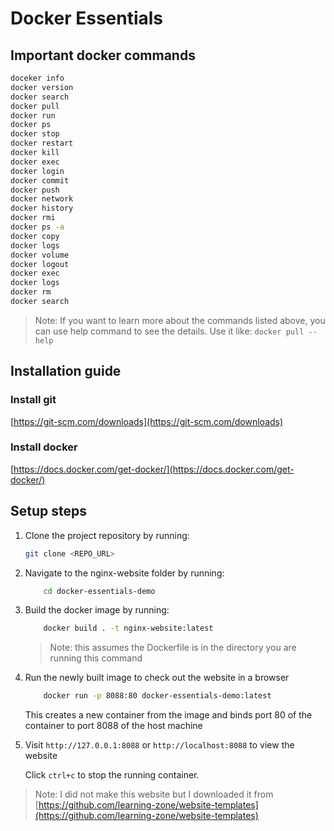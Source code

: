 # Docker Essentials

## Important docker commands

```bash
doceker info
docker version
docker search
docker pull
docker run
docker ps
docker stop
docker restart
docker kill
docker exec
docker login
docker commit
docker push
docker network
docker history
docker rmi
docker ps -a
docker copy
docker logs  
docker volume
docker logout
docker exec
docker logs
docker rm
docker search
```

> Note: If you want to learn more about the commands listed above, you can use help command to see the details.
> Use it like: `docker pull --help`

## Installation guide

### **Install git**

[https://git-scm.com/downloads](https://git-scm.com/downloads)

### **Install docker**

[https://docs.docker.com/get-docker/](https://docs.docker.com/get-docker/)

## Setup steps

1. Clone the project repository by running:

    ```bash
    git clone <REPO_URL>
    ```

2. Navigate to the nginx-website folder by running:

    ```bash
        cd docker-essentials-demo
    ```

3. Build the docker image by running:

    ```bash
        docker build . -t nginx-website:latest
    ```

    > Note: this assumes the Dockerfile is in the directory you are running this command

4. Run the newly built image to check out the website in a browser

    ```bash
        docker run -p 8088:80 docker-essentials-demo:latest
    ```

    This creates a new container from the image and binds port 80 of the container to port 8088 of the host machine

5. Visit `http://127.0.0.1:8088` or `http://localhost:8088` to view the website

    Click `ctrl+c` to stop the running container.

> Note: I did not make this website but I downloaded it from [https://github.com/learning-zone/website-templates](https://github.com/learning-zone/website-templates)
